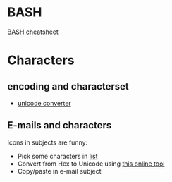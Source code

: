 

# BASH

[BASH cheatsheet](https://devhints.io/bash)

# Characters

## encoding and characterset

* [unicode converter](http://r12a.github.io/apps/conversion/)

## E-mails and characters

Icons in subjects are funny:
* Pick some characters in [list]()
* Convert from Hex to Unicode using [this online tool]()
* Copy/paste in e-mail subject
